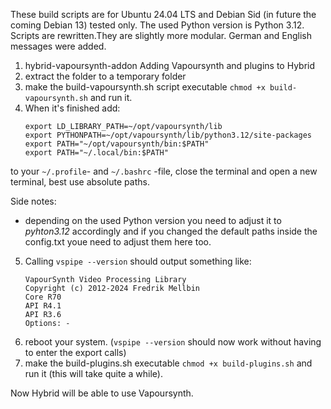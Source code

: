 These build scripts are for Ubuntu 24.04 LTS and Debian Sid (in future the coming Debian 13) tested only.
The used Python version is Python 3.12.
Scripts are rewritten.They are slightly more modular. German and English messages were added.

1. hybrid-vapoursynth-addon
Adding Vapoursynth and plugins to Hybrid
2. extract the folder to a temporary folder
3. make the build-vapoursynth.sh script executable `chmod +x build-vapoursynth.sh` and run it.
4. When it's finished add:
    ```
    export LD_LIBRARY_PATH=~/opt/vapoursynth/lib
    export PYTHONPATH=~/opt/vapoursynth/lib/python3.12/site-packages
    export PATH="~/opt/vapoursynth/bin:$PATH"
    export PATH="~/.local/bin:$PATH"
    ```
  to your `~/.profile`- and `~/.bashrc` -file, close the terminal and open a new terminal, best use absolute paths.
  
  Side notes:
  * depending on the used Python version you need to adjust it to _pyhton3.12_ accordingly and if you changed the default paths inside the config.txt youe need to adjust them here too.
  
5. Calling `vspipe --version` should output something like:
    ```
    VapourSynth Video Processing Library
    Copyright (c) 2012-2024 Fredrik Mellbin
    Core R70
    API R4.1
    API R3.6
    Options: -
    ```
6. reboot your system.
(`vspipe --version` should now work without having to enter the export calls)
7. make the build-plugins.sh executable `chmod +x build-plugins.sh` and run it (this will take quite a while).

Now Hybrid will be able to use Vapoursynth.
